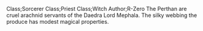 Class;Sorcerer Class;Priest Class;Witch Author;R-Zero
The Perthan are cruel arachnid servants of the Daedra Lord Mephala. The silky webbing the produce has modest magical properties.